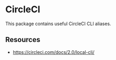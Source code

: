 # CircleCI

This package contains useful CircleCI CLI aliases.

## Resources

- https://circleci.com/docs/2.0/local-cli/
